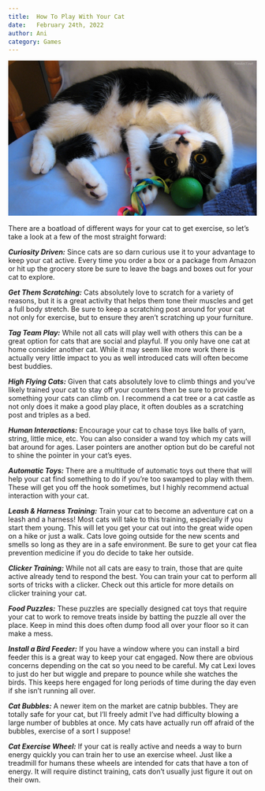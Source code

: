 ```yaml
---
title:  How To Play With Your Cat
date:   February 24th, 2022
author: Ani
category: Games
---
```


![Banner_biting_cat](../img/cat_game.jpg)

There are a boatload of different ways for your cat to get exercise, so let’s take a look at a few of the most straight forward:

***Curiosity Driven:*** Since cats are so darn curious use it to your advantage to keep your cat active. Every time you order a box or a package from Amazon or hit up the grocery store be sure to leave the bags and boxes out for your cat to explore.

***Get Them Scratching:*** Cats absolutely love to scratch for a variety of reasons, but it is a great activity that helps them tone their muscles and get a full body stretch.  Be sure to keep a scratching post around for your cat not only for exercise, but to ensure they aren’t scratching up your furniture.

***Tag Team Play:*** While not all cats will play well with others this can be a great option for cats that are social and playful. If you only have one cat at home consider another cat. While it may seem like more work there is actually very little impact to you as well introduced cats will often become best buddies.

***High Flying Cats:*** Given that cats absolutely love to climb things and you’ve likely trained your cat to stay off your counters then be sure to provide something your cats can climb on.  I recommend a cat tree or a cat castle as not only does it make a good play place, it often doubles as a scratching post and triples as a bed.

***Human Interactions:***  Encourage your cat to chase toys like balls of yarn, string, little mice, etc. You can also consider a wand toy which my cats will bat around for ages. Laser pointers are another option but do be careful not to shine the pointer in your cat’s eyes.

***Automatic Toys:*** There are a multitude of automatic toys out there that will help your cat find something to do if you’re too swamped to play with them. These will get you off the hook sometimes, but I highly recommend actual interaction with your cat.

***Leash & Harness Training:*** Train your cat to become an adventure cat on a leash and a harness! Most cats will take to this training, especially if you start them  young. This will let you get your cat out into the great wide open on a hike or just a walk. Cats love going outside for the new scents and smells so long as they are in a safe environment. Be sure to get your cat flea prevention medicine if you do decide to take her outside.

***Clicker Training:*** While not all cats are easy to train, those that are quite active already tend to respond the best.  You can train your cat to perform all sorts of tricks with a clicker. Check out this article for more details on clicker training your cat.

***Food Puzzles:*** These puzzles are specially designed cat toys that require your cat to work to remove treats inside by batting the puzzle all over the place. Keep in mind this does often dump food all over your floor so it can make a mess.

***Install a Bird Feeder:***  If you have a window where you can install a bird feeder this is a great way to keep your cat engaged. Now there are obvious concerns depending on the cat so you need to be careful. My cat Lexi loves to just do her but wiggle and prepare to pounce while she watches the birds. This keeps here engaged for long periods of time during the day even if she isn’t running all over.

***Cat Bubbles:*** A newer item on the market are catnip bubbles. They are totally safe for your cat, but I’ll freely admit I’ve had difficulty blowing a large number of bubbles at once. My cats have actually run off afraid of the bubbles, exercise of a sort I suppose!

***Cat Exercise Wheel:*** If your cat is really active and needs a way to burn energy quickly you can train her to use an exercise wheel. Just like a treadmill for humans these wheels are intended for cats that have a ton of energy. It will require distinct training, cats don’t usually just figure it out on their own.


